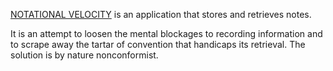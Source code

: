 [NOTATIONAL VELOCITY](https://notational.net/) is an application that stores and retrieves notes.  

It is an attempt to loosen the mental blockages to recording information and to scrape away the tartar of convention that handicaps its retrieval. The solution is by nature nonconformist.

